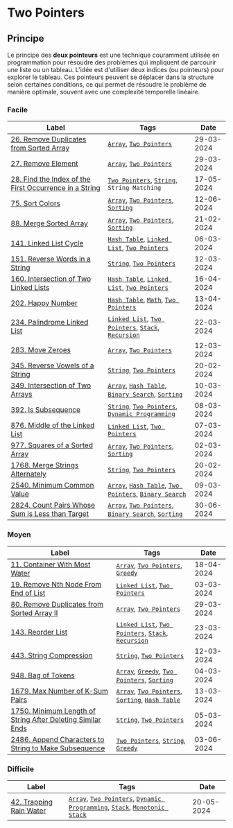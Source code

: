 # Two Pointers

## Principe

Le principe des **deux pointeurs** est une technique couramment utilisée en programmation pour résoudre des problèmes qui impliquent de parcourir une liste ou un tableau. L'idée est d'utiliser deux indices (ou pointeurs) pour explorer le tableau. Ces pointeurs peuvent se déplacer dans la structure selon certaines conditions, ce qui permet de résoudre le problème de manière optimale, souvent avec une complexité temporelle linéaire.

### Facile

| Label                                                                                                                                               | Tags                                                                                                                               | Date       |
| --------------------------------------------------------------------------------------------------------------------------------------------------- | ---------------------------------------------------------------------------------------------------------------------------------- | ---------- |
| [26. Remove Duplicates from Sorted Array](../Probleme/0026.%20Remove%20Duplicates%20from%20Sorted%20Array/)                                         | [`Array`](./array.md), [`Two Pointers`](./two_pointers.md)                                                                         | 29-03-2024 |
| [27. Remove Element](../Probleme/0026.%20Remove%20Duplicates%20from%20Sorted%20Array/)                                                              | [`Array`](./array.md), [`Two Pointers`](./two_pointers.md)                                                                         | 29-03-2024 |
| [28. Find the Index of the First Occurrence in a String](../Probleme/0028.%20Find%20the%20Index%20of%20the%20First%20Occurrence%20in%20a%20String/) | [`Two Pointers`](./two_pointers.md), [`String`](./string.md), `String Matching`                                                    | 17-05-2024 |
| [75. Sort Colors](../Probleme/0075.%20Sort%20Colors/)                                                                                               | [`Array`](./array.md), [`Two Pointers`](./two_pointers.md), [`Sorting`](./sorting.md)                                              | 12-06-2024 |
| [88. Merge Sorted Array](../Probleme/0088.%20Merge%20Sorted%20Array/)                                                                               | [`Array`](./array.md), [`Two Pointers`](./two_pointers.md), [`Sorting`](./sorting.md)                                              | 21-02-2024 |
| [141. Linked List Cycle](../Probleme/0141.%20Linked%20List%20Cycle/)                                                                                | [`Hash Table`](./hash_table.md), [`Linked List`](./linked_list.md), [`Two Pointers`](./two_pointers.md)                            | 06-03-2024 |
| [151. Reverse Words in a String](../Probleme/0151.%20Reverse%20Words%20in%20a%20String/)                                                            | [`String`](./string.md), [`Two Pointers`](./two_pointers.md)                                                                       | 12-03-2024 |
| [160. Intersection of Two Linked Lists](../Probleme/0160.%20Intersection%20of%20Two%20Linked%20Lists/)                                              | [`Hash Table`](./hash_table.md), [`Linked List`](./linked_list.md), [`Two Pointers`](./two_pointers.md)                            | 16-04-2024 |
| [202. Happy Number](../Probleme/0202.%20Happy%20Number/)                                                                                            | [`Hash Table`](./hash_table.md), [`Math`](./math.md), [`Two Pointers`](./two_pointers.md)                                          | 13-04-2024 |
| [234. Palindrome Linked List](../Probleme/0234.%20Palindrome%20Linked%20List/)                                                                      | [`Linked List`](./linked_list.md), [`Two Pointers`](./two_pointers.md), [`Stack`](./stack.md), [`Recursion`](./recursion.md)       | 22-03-2024 |
| [283. Move Zeroes](../Probleme/0283.%20Move%20Zeroes/)                                                                                              | [`Array`](./array.md), [`Two Pointers`](./two_pointers.md)                                                                         | 12-03-2024 |
| [345. Reverse Vowels of a String](../Probleme/0345.%20Reverse%20Vowels%20of%20a%20String/)                                                          | [`String`](./string.md), [`Two Pointers`](./two_pointers.md)                                                                       | 20-02-2024 |
| [349. Intersection of Two Arrays](../Probleme/0349.%20Intersection%20of%20Two%20Arrays/)                                                            | [`Array`](./array.md), [`Hash Table`](./hash_table.md), [`Binary Search`](./binary_search.md), [`Sorting`](./sorting.md)           | 10-03-2024 |
| [392. Is Subsequence](../Probleme/0392.%20Is%20Subsequence/)                                                                                        | [`String`](./string.md), [`Two Pointers`](./two_pointers.md), [`Dynamic Programming`](./dp.md)                                     | 08-03-2024 |
| [876. Middle of the Linked List](../Probleme/0876.%20Middle%20of%20the%20Linked%20List/)                                                            | [`Linked List`](./linked_list.md), [`Two Pointers`](./two_pointers.md)                                                             | 07-03-2024 |
| [977. Squares of a Sorted Array](../Probleme/0977.%20Squares%20of%20a%20Sorted%20Array/)                                                            | [`Array`](./array.md), [`Two Pointers`](./two_pointers.md), [`Sorting`](./sorting.md)                                              | 02-03-2024 |
| [1768. Merge Strings Alternately](../Probleme/1768.%20Merge%20Strings%20Alternately/)                                                               | [`String`](./string.md), [`Two Pointers`](./two_pointers.md)                                                                       | 20-02-2024 |
| [2540. Minimum Common Value](../Probleme/2540.%20Minimum%20Common%20Value/)                                                                         | [`Array`](./array.md), [`Hash Table`](./hash_table.md), [`Two Pointers`](./two_pointers.md), [`Binary Search`](./binary_search.md) | 09-03-2024 |
| [2824. Count Pairs Whose Sum is Less than Target](../Probleme/2824.%20Count%20Pairs%20Whose%20Sum%20is%20Less%20than%20Target/)                     | [`Array`](./array.md), [`Two Pointers`](./two_pointers.md), [`Binary Search`](./binary_search.md), [`Sorting`](./sorting.md)       | 30-06-2024 |

### Moyen

| Label                                                                                                                                                 | Tags                                                                                                                         | Date       |
| ----------------------------------------------------------------------------------------------------------------------------------------------------- | ---------------------------------------------------------------------------------------------------------------------------- | ---------- |
| [11. Container With Most Water](../Probleme/0011.%20Container%20With%20Most%20Water/)                                                                 | [`Array`](./array.md), [`Two Pointers`](./two_pointers.md), [`Greedy`](./greedy.md)                                          | 18-04-2024 |
| [19. Remove Nth Node From End of List](../Probleme/0019.%20Remove%20Nth%20Node%20From%20End%20of%20List/)                                             | [`Linked List`](./linked_list.md), [`Two Pointers`](./two_pointers.md)                                                       | 03-03-2024 |
| [80. Remove Duplicates from Sorted Array II](../Probleme/0080.%20Remove%20Duplicates%20from%20Sorted%20Array%20II/)                                   | [`Array`](./array.md), [`Two Pointers`](./two_pointers.md)                                                                   | 29-03-2024 |
| [143. Reorder List](../Probleme/0143.%20Reorder%20List/)                                                                                              | [`Linked List`](./linked_list.md), [`Two Pointers`](./two_pointers.md), [`Stack`](./stack.md), [`Recursion`](./recursion.md) | 23-03-2024 |
| [443. String Compression](../Probleme/0443.%20String%20Compression/)                                                                                  | [`String`](./string.md), [`Two Pointers`](./two_pointers.md)                                                                 | 12-03-2024 |
| [948. Bag of Tokens](../Probleme/0948.%20Bag%20of%20Tokens/)                                                                                          | [`Array`](./array.md), [`Greedy`](./greedy.md), [`Two Pointers`](./two_pointers.md), [`Sorting`](./sorting.md)               | 04-03-2024 |
| [1679. Max Number of K-Sum Pairs](../Probleme/1679.%20Max%20Number%20of%20K-Sum%20Pairs/)                                                             | [`Array`](./array.md), [`Two Pointers`](./two_pointers.md), [`Sorting`](./sorting.md), [`Hash Table`](./hash_table.md)       | 13-03-2024 |
| [1750. Minimum Length of String After Deleting Similar Ends](../Probleme/1750.%20Minimum%20Length%20of%20String%20After%20Deleting%20Similar%20Ends/) | [`String`](./string.md), [`Two Pointers`](./two_pointers.md)                                                                 | 05-03-2024 |
| [2486. Append Characters to String to Make Subsequence](../Probleme/2486.%20Append%20Characters%20to%20String%20to%20Make%20Subsequence/)             | [`Two Pointers`](./two_pointers.md), [`String`](./string.md), [`Greedy`](./greedy.md)                                        | 03-06-2024 |

### Difficile

| Label                                                                   | Tags                                                                                                                                                           | Date       |
| ----------------------------------------------------------------------- | -------------------------------------------------------------------------------------------------------------------------------------------------------------- | ---------- |
| [42. Trapping Rain Water](../Probleme/0042.%20Trapping%20Rain%20Water/) | [`Array`](./array.md), [`Two Pointers`](./two_pointers.md), [`Dynamic Programming`](./dp.md), [`Stack`](./stack.md), [`Monotonic Stack`](./monotonic_stack.md) | 20-05-2024 |

